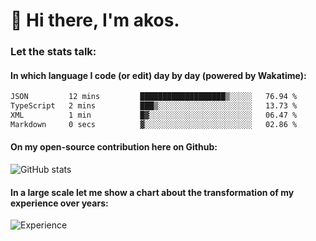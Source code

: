 # 👋 Hi there, I'm akos. 


### Let the stats talk:


#### In which language I code (or edit) day by day (powered by Wakatime): 

<!--START_SECTION:waka-->

```txt
JSON         12 mins         ███████████████████▒░░░░░   76.94 %
TypeScript   2 mins          ███▒░░░░░░░░░░░░░░░░░░░░░   13.73 %
XML          1 min           █▓░░░░░░░░░░░░░░░░░░░░░░░   06.47 %
Markdown     0 secs          ▓░░░░░░░░░░░░░░░░░░░░░░░░   02.86 %
```

<!--END_SECTION:waka-->

#### On my open-source contribution here on Github:
 
![GitHub stats](https://github-readme-stats.vercel.app/api?username=akosbalasko)

#### In a large scale let me show a chart about the transformation of my experience over years:   

![Experience](https://cr-skills-chart-widget.azurewebsites.net/api/api?username=akosbalasko)
